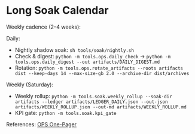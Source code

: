 Long Soak Calendar
==================

Weekly cadence (2–4 weeks):

Daily:
- Nightly shadow soak: `sh tools/soak/nightly.sh`
- Check & digest: `python -m tools.ops.daily_check` → `python -m tools.ops.daily_digest --out artifacts/DAILY_DIGEST.md`
- Rotation: `python -m tools.ops.rotate_artifacts --roots artifacts dist --keep-days 14 --max-size-gb 2.0 --archive-dir dist/archives`

Weekly (Saturday):
- Weekly rollup: `python -m tools.soak.weekly_rollup --soak-dir artifacts --ledger artifacts/LEDGER_DAILY.json --out-json artifacts/WEEKLY_ROLLUP.json --out-md artifacts/WEEKLY_ROLLUP.md`
- KPI gate: `python -m tools.soak.kpi_gate`

References: [OPS One-Pager](../docs/OPS_ONE_PAGER.md)



